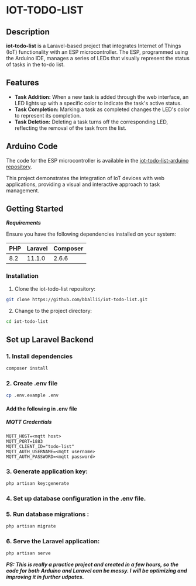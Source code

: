 # IOT-TODO-LIST

## Description

**iot-todo-list** is a Laravel-based project that integrates Internet of Things (IoT) functionality with an ESP microcontroller. The ESP, programmed using the Arduino IDE, manages a series of LEDs that visually represent the status of tasks in the to-do list.

## Features

-   **Task Addition:** When a new task is added through the web interface, an LED lights up with a specific color to indicate the task's active status.
-   **Task Completion:** Marking a task as completed changes the LED's color to represent its completion.
-   **Task Deletion:** Deleting a task turns off the corresponding LED, reflecting the removal of the task from the list.

## Arduino Code

The code for the ESP microcontroller is available in the [iot-todo-list-arduino repository](https://github.com/bballii/iot-todo-list-arduino).

This project demonstrates the integration of IoT devices with web applications, providing a visual and interactive approach to task management.

## Getting Started

**_Requirements_**

Ensure you have the following dependencies installed on your system:

| PHP   | Laravel | Composer |
| ----- | ------- | -------- |
| 8.2   | 11.1.0  | 2.6.6    |

### Installation

1. Clone the iot-todo-list repository:

```sh
git clone https://github.com/bballii/iot-todo-list.git
```

2. Change to the project directory:

```sh
cd iot-todo-list
```

## Set up Laravel Backend

### 1. Install dependencies

```bash
composer install
```

### 2. Create .env file

```bash
cp .env.example .env
```

#### Add the following in .env file

##### MQTT Credentials

```
MQTT_HOST=<mqtt host>
MQTT_PORT=1883
MQTT_CLIENT_ID="todo-list"
MQTT_AUTH_USERNAME=<mqtt username>
MQTT_AUTH_PASSWORD=<mqtt password>
```

### 3. Generate application key:

```bash
php artisan key:generate
```

### 4. Set up database configuration in the .env file.

### 5. Run database migrations :

```bash
php artisan migrate
```

### 6. Serve the Laravel application:

```bash
php artisan serve
```

***PS: This is really a practice project and created in a few hours, so the code for both Arduino and Laravel can be messy. I will be optimizing and improving it in further udpates.***
